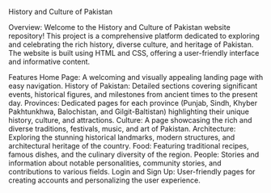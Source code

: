 History and Culture of Pakistan

Overview:
Welcome to the History and Culture of Pakistan website repository! This project is a comprehensive platform dedicated to exploring and celebrating the rich history, diverse culture,
and heritage of Pakistan. The website is built using HTML and CSS, offering a user-friendly interface and informative content.

Features
Home Page: A welcoming and visually appealing landing page with easy navigation.
History of Pakistan: Detailed sections covering significant events, historical figures, and milestones from ancient times to the present day.
Provinces: Dedicated pages for each province (Punjab, Sindh, Khyber Pakhtunkhwa, Balochistan, and Gilgit-Baltistan) highlighting their unique history, culture, and attractions.
Culture: A page showcasing the rich and diverse traditions, festivals, music, and art of Pakistan.
Architecture: Exploring the stunning historical landmarks, modern structures, and architectural heritage of the country.
Food: Featuring traditional recipes, famous dishes, and the culinary diversity of the region.
People: Stories and information about notable personalities, community stories, and contributions to various fields.
Login and Sign Up: User-friendly pages for creating accounts and personalizing the user experience.

